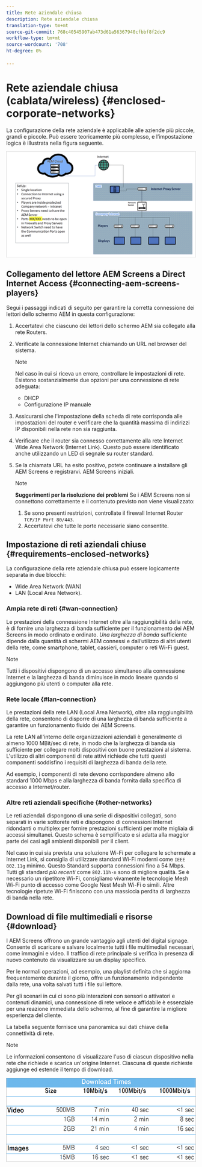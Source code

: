```yaml
---
title: Rete aziendale chiusa
description: Rete aziendale chiusa
translation-type: tm+mt
source-git-commit: 768c40545907ab473d61a56367940cfbbf8f2dc9
workflow-type: tm+mt
source-wordcount: '708'
ht-degree: 0%

---
```



# Rete aziendale chiusa (cablata/wireless) {#enclosed-corporate-networks}

La configurazione della rete aziendale è applicabile alle aziende più piccole, grandi e piccole. Può essere teoricamente più complesso, e l’impostazione logica è illustrata nella figura seguente.

![](/help/using/assets/enclosed-network-1.png)


## Collegamento del lettore AEM Screens a Direct Internet Access {#connecting-aem-screens-players}

Segui i passaggi indicati di seguito per garantire la corretta connessione dei lettori dello schermo AEM in questa configurazione:

1. Accertatevi che ciascuno dei lettori dello schermo AEM sia collegato alla rete Routers.
1. Verificate la connessione Internet chiamando un URL nel browser del sistema.

   >[!NOTE]
   >Nel caso in cui si riceva un errore, controllare le impostazioni di rete. Esistono sostanzialmente due opzioni per una connessione di rete adeguata:
   >* DHCP
   >* Configurazione IP manuale


1. Assicurarsi che l&#39;impostazione della scheda di rete corrisponda alle impostazioni del router e verificare che la quantità massima di indirizzi IP disponibili nella rete non sia raggiunta.

1. Verificare che il router sia connesso correttamente alla rete Internet Wide Area Network (Internet Link). Questo può essere identificato anche utilizzando un LED di segnale su router standard.
1. Se la chiamata URL ha esito positivo, potete continuare a installare gli AEM Screens e registrarvi. AEM Screens iniziali.

   >[!NOTE]
   >**Suggerimenti per la risoluzione dei problemi**
   >Se i AEM Screens non si connettono correttamente e il contenuto previsto non viene visualizzato:
   >
   >1. Se sono presenti restrizioni, controllate il firewall Internet Router `TCP/IP Port 80/443`.
   >1. Accertatevi che tutte le porte necessarie siano consentite.


## Impostazione di reti aziendali chiuse {#requirements-enclosed-networks}

La configurazione della rete aziendale chiusa può essere logicamente separata in due blocchi:

* Wide Area Network (WAN)
* LAN (Local Area Network).

### Ampia rete di reti {#wan-connection}

Le prestazioni della connessione Internet oltre alla raggiungibilità della rete, è di fornire una larghezza di banda sufficiente per il funzionamento dei AEM Screens in modo ordinato e ordinato.
*Una larghezza di banda* sufficiente dipende dalla quantità di schermi AEM connessi e dall’utilizzo di altri utenti della rete, come smartphone, tablet, cassieri, computer o reti Wi-Fi guest.

>[!NOTE]
>Tutti i dispositivi dispongono di un accesso simultaneo alla connessione Internet e la larghezza di banda diminuisce in modo lineare quando si aggiungono più utenti o computer alla rete.

### Rete locale {#lan-connection}

Le prestazioni della rete LAN (Local Area Network), oltre alla raggiungibilità della rete, consentono di disporre di una larghezza di banda sufficiente a garantire un funzionamento fluido dei AEM Screens.

La rete LAN all&#39;interno delle organizzazioni aziendali è generalmente di almeno 1000 MBit/sec di rete, in modo che la larghezza di banda sia sufficiente per collegare molti dispositivi con buone prestazioni al sistema. L&#39;utilizzo di altri componenti di rete attivi richiede che tutti questi componenti soddisfino i requisiti di larghezza di banda della rete.

Ad esempio, i componenti di rete devono corrispondere almeno allo standard 1000 Mbps e alla larghezza di banda fornita dalla specifica di accesso a Internet/router.

### Altre reti aziendali specifiche {#other-networks}

Le reti aziendali dispongono di una serie di dispositivi collegati, sono separati in varie sottorete reti e dispongono di connessioni Internet ridondanti o multiplex per fornire prestazioni sufficienti per molte migliaia di accessi simultanei.
Questo schema è semplificato e si adatta alla maggior parte dei casi agli ambienti disponibili per il client.

Nel caso in cui sia prevista una soluzione Wi-Fi per collegare le schermate a Internet Link, si consiglia di utilizzare standard Wi-Fi moderni come `IEEE 802.11g` minimo. Questo Standard supporta connessioni fino a 54 Mbps. Tutti gli standard *più recenti* come `802.11h-n` sono di migliore qualità. Se è necessario un ripetitore Wi-Fi, consigliamo vivamente le tecnologie Mesh Wi-Fi punto di accesso come Google Nest Mesh Wi-Fi o simili.
Altre tecnologie ripetute Wi-Fi finiscono con una massiccia perdita di larghezza di banda nella rete.

## Download di file multimediali e risorse {#download}

I AEM Screens offrono un grande vantaggio agli utenti del digital signage. Consente di scaricare e salvare localmente tutti i file multimediali necessari, come immagini e video. Il traffico di rete principale si verifica in presenza di nuovo contenuto da visualizzare su un display specifico.

Per le normali operazioni, ad esempio, una playlist definita che si aggiorna frequentemente durante il giorno, offre un funzionamento indipendente dalla rete, una volta salvati tutti i file sul lettore.

Per gli scenari in cui ci sono più interazioni con sensori o attivatori e contenuti dinamici, una connessione di rete veloce e affidabile è essenziale per una reazione immediata dello schermo, al fine di garantire la migliore esperienza del cliente.

La tabella seguente fornisce una panoramica sui dati chiave della connettività di rete.

>[!NOTE]
>Le informazioni consentono di visualizzare l&#39;uso di ciascun dispositivo nella rete che richiede e scarica un&#39;origine Internet. Ciascuna di queste richieste aggiunge ed estende il tempo di download.

![](/help/using/assets/enclosed-network-download.png)